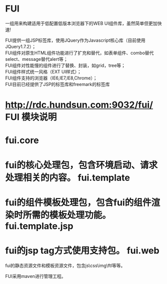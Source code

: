 FUI
===

一组用来构建适用于低配置低版本浏览器下的WEB UI组件库，虽然简单但更加快速!<br>

  FUI提供一组JSP标签库，使用JQuery作为Javascript核心库（目前使用JQuery1.7.2）；<br>
  FUI组件对原生HTML组件功能进行了扩充和替代，如表单组件、combo替代select、message替代alert等；<br>
  FUI组件对性能慢的组件进行了替换、封装，如grid，tree等；<br>
  FUI组件样式统一风格（EXT UI样式）；<br>
  FUI组件支持的浏览器（IE6,IE7,IE8,Chrome）；<br>
  FUI目前已经提供了JSP的标签库和freemark的标签库<br>

http://rdc.hundsun.com:9032/fui/
FUI 模块说明
=
fui.core
=
fui的核心处理包，包含环境启动、请求处理相关的内容。
fui.template
=
fui的组件模板处理包，包含fui的组件渲染时所需的模板处理功能。
fui.template.jsp
=
fui的jsp tag方式使用支持包。
fui.web
=
fui的静态资源文件和模板资源文件，包含js\css\img\ftl等等。

FUI采用maven进行管理工程。
